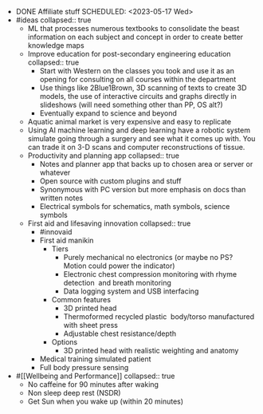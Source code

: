 - DONE Affiliate stuff
  SCHEDULED: <2023-05-17 Wed>
- #ideas
  collapsed:: true
	- ML that processes numerous textbooks to consolidate the beast information on each subject and concept in order to create better knowledge maps
	- Improve education for post-secondary engineering education
	  collapsed:: true
		- Start with Western on the classes you took and use it as an opening for consulting on all courses within the department
		- Use things like 2Blue1Brown, 3D scanning of texts to create 3D models, the use of interactive circuits and graphs directly in slideshows (will need something other than PP, OS alt?)
		- Eventually expand to science and beyond
	- Aquatic animal market is very expensive and easy to replicate
	- Using AI machine learning and deep learning have a robotic system simulate going through a surgery and see what it comes up with. You can trade it on 3-D scans and computer reconstructions of tissue.
	- Productivity and planning app
	  collapsed:: true
		- Notes and planner app that backs up to chosen area or server or whatever
		- Open source with custom plugins and stuff
		- Synonymous with PC version but more emphasis on docs than written notes
		- Electrical symbols for schematics, math symbols, science symbols
	- First aid and lifesaving innovation
	  collapsed:: true
		- #innovaid
		- First aid manikin
			- Tiers
				- Purely mechanical no electronics (or maybe no PS? Motion could power the indicator)
				- Electronic chest compression monitoring with rhyme detection  and breath monitoring
				- Data logging system and USB interfacing
			- Common features
				- 3D printed head
				- Thermoformed recycled plastic  body/torso manufactured with sheet press
				- Adjustable chest resistance/depth
			- Options
				- 3D printed head with realistic weighting and anatomy
		- Medical training simulated patient
		- Full body pressure sensing
- #[[Wellbeing and Performance]]
  collapsed:: true
	- No caffeine for 90 minutes after waking
	- Non sleep deep rest (NSDR)
	- Get Sun when you wake up (within 20 minutes)